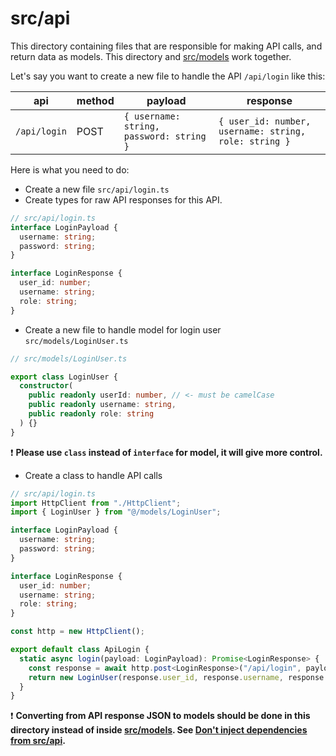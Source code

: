 # src/api

This directory containing files that are responsible for making API calls, and return data as models. This directory and [src/models](models.html) work together.

Let's say you want to create a new file to handle the API `/api/login` like this:

| api          | method | payload                                  | response                                              |
| ------------ | ------ | ---------------------------------------- | ----------------------------------------------------- |
| `/api/login` | POST   | `{ username: string, password: string }` | `{ user_id: number, username: string, role: string }` |

Here is what you need to do:

- Create a new file `src/api/login.ts`
- Create types for raw API responses for this API.

```ts
// src/api/login.ts
interface LoginPayload {
  username: string;
  password: string;
}

interface LoginResponse {
  user_id: number;
  username: string;
  role: string;
}
```

- Create a new file to handle model for login user `src/models/LoginUser.ts`

```ts
// src/models/LoginUser.ts

export class LoginUser {
  constructor(
    public readonly userId: number, // <- must be camelCase
    public readonly username: string,
    public readonly role: string
  ) {}
}
```

:exclamation: **Please use `class` instead of `interface` for model, it will give more control.**

- Create a class to handle API calls

```ts
// src/api/login.ts
import HttpClient from "./HttpClient";
import { LoginUser } from "@/models/LoginUser";

interface LoginPayload {
  username: string;
  password: string;
}

interface LoginResponse {
  user_id: number;
  username: string;
  role: string;
}

const http = new HttpClient();

export default class ApiLogin {
  static async login(payload: LoginPayload): Promise<LoginResponse> {
    const response = await http.post<LoginResponse>("/api/login", payload);
    return new LoginUser(response.user_id, response.username, response.role);
  }
}
```

:exclamation: **Converting from API response JSON to models should be done in this directory instead of inside [src/models](models.html). See [Don't inject dependencies from src/api](models.html#don-t-inject-dependencies-from-src-api).**

